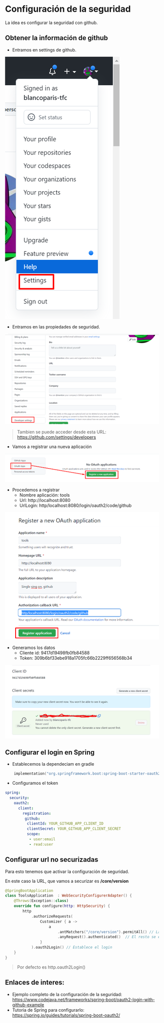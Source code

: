 # Configuración de la seguridad

La idea es configurar la seguridad con github.

## Obtener la información de github

* Entramos en settings de github.

![Settings](p001.png)

* Entramos en las propiedades de seguridad.

![Settings desarrollo](p002.png)

> Tambien se puede acceder desde esta URL: https://github.com/settings/developers

* Vamos a registrar una nueva aplicación

![Registrar aplicacion](p003.png)

* Procedemos a registrar
  * Nombre aplicación: tools
  * Url: http://localhost:8080
  * UrlLogin: http/localhost:8080/login/oauth2/code/github

![Ficha registra aplicacion](p004.png)

* Generamos los datos 
  * Cliente id: 9417d19498fb0fb84588
  * Token: 309b6bf33ebe918a1705fc66b2229ff656568b34

![Ficha registra aplicacion](p005.png)

## Configurar el login en Spring

* Establecemos la dependeciam en gradle 

```kotlin
	implementation("org.springframework.boot:spring-boot-starter-oauth2-client")
```

* Configuramos el token

```yaml
spring:
  security:
    oauth2:
      client:
        registration:
         github:
          clientId: YOUR_GITHUB_APP_CLIENT_ID
          clientSecret: YOUR_GITHUB_APP_CLIENT_SECRET
          scope:
           - user:email
           - read:user
```

## Configurar url no securizadas

Para esto tenemos que activar la configuración de seguridad.

En este caso la URL, que vamos a securizar es **/core/version**

```kotlin
@SpringBootApplication
class ToolsApplication	: WebSecurityConfigurerAdapter() {
	@Throws(Exception::class)
	override fun configure(http: HttpSecurity) {
		http
			.authorizeRequests(
				Customizer { a ->
					a
						.antMatchers("/core/version").permitAll() // Las rutas publica
						.anyRequest().authenticated()  // El resto se espera autenticación.
				}
			).oauth2Login() // Establece el login
	}
}
```
> Por defecto es http.oauth2Login()

## Enlaces de interes:
* Ejemplo completo de la configuración de la seguridad: https://www.codejava.net/frameworks/spring-boot/oauth2-login-with-github-example
* Tutoria de Spring para configurarlo: https://spring.io/guides/tutorials/spring-boot-oauth2/